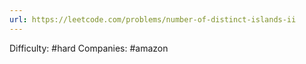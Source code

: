 ```yaml
---
url: https://leetcode.com/problems/number-of-distinct-islands-ii
---
```


Difficulty: #hard
Companies: #amazon